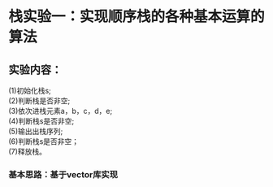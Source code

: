 # 栈实验一：实现顺序栈的各种基本运算的算法
## 实验内容：
(1)初始化栈s;  
(2)判断栈是否非空;  
(3)依次进栈元素a，b，c，d，e;  
(4)判断栈s是否非空;  
(5)输出出栈序列;  
(6)判断栈s是否非空；  
(7)释放栈。  
### 基本思路：基于vector库实现  
